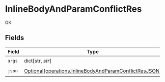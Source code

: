 # InlineBodyAndParamConflictRes

OK


## Fields

| Field                                                                                                                      | Type                                                                                                                       | Required                                                                                                                   | Description                                                                                                                |
| -------------------------------------------------------------------------------------------------------------------------- | -------------------------------------------------------------------------------------------------------------------------- | -------------------------------------------------------------------------------------------------------------------------- | -------------------------------------------------------------------------------------------------------------------------- |
| `args`                                                                                                                     | dict[str, *str*]                                                                                                           | :heavy_check_mark:                                                                                                         | N/A                                                                                                                        |
| `json`                                                                                                                     | [Optional[operations.InlineBodyAndParamConflictResJSON]](undefined/models/operations/inlinebodyandparamconflictresjson.md) | :heavy_check_mark:                                                                                                         | N/A                                                                                                                        |
